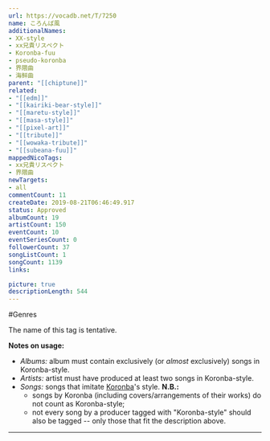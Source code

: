```yaml
---
url: https://vocadb.net/T/7250
name: ころんば風
additionalNames: 
- XX-style
- xx兄貴リスペクト
- Koronba-fuu
- pseudo-koronba
- 界隈曲
- 海鲜曲
parent: "[[chiptune]]"
related:
- "[[edm]]"
- "[[kairiki-bear-style]]"
- "[[maretu-style]]"
- "[[masa-style]]"
- "[[pixel-art]]"
- "[[tribute]]"
- "[[wowaka-tribute]]"
- "[[subeana-fuu]]"
mappedNicoTags:
- xx兄貴リスペクト
- 界隈曲
newTargets:
- all
commentCount: 11
createDate: 2019-08-21T06:46:49.917
status: Approved
albumCount: 19
artistCount: 150
eventCount: 10
eventSeriesCount: 0
followerCount: 37
songListCount: 1
songCount: 1139
links: 

picture: true
descriptionLength: 544
---
```


#Genres

The name of this tag is tentative.

__Notes on usage:__
* _Albums:_
 album must contain exclusively (or _almost_ exclusively) songs in Koronba-style.
* _Artists:_
 artist must have produced at least two songs in Koronba-style.
* _Songs:_
 songs that imitate [Koronba](https://vocadb.net/Ar/34553)'s style.
 __N.B.:__
  * songs by Koronba (including covers/arrangements of their works) do not count as Koronba-style;
  * not every song by a producer tagged with "Koronba-style" should also be tagged -- only those that fit the description above.

---

